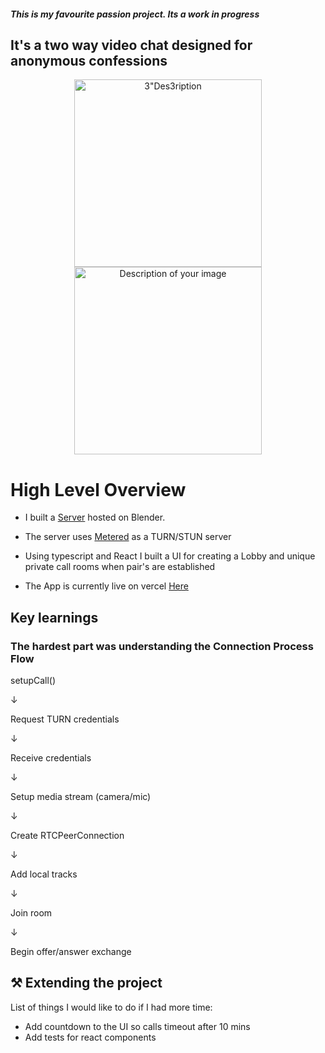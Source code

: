 #### *This is my favourite passion project. Its a work in progress*

## It's a two way video chat designed for anonymous confessions

<p align="center">
<img src="https://github.com/user-attachments/assets/516d75ed-4663-4e6b-9687-805c9170e062" width="300" height="300" alt=3"Des3ription of your image"> 
  <img src="https://github.com/user-attachments/assets/7cb71234-780f-4d64-ab84-f89395cd6450" width="300" height="300" alt="Description of your image"> 
</p>



# High Level Overview

- I built a [Server](https://github.com/dijisolanke/server/tree/main) hosted on Blender.

- The server uses [Metered](https://www.metered.ca/tools/openrelay/) as a TURN/STUN server

- Using typescript and React I built a UI for creating a Lobby and unique private call rooms when pair's are established

- The App is currently live on vercel [Here](https://confession-lake-five.vercel.app/)


## Key learnings

### The hardest part was understanding the Connection Process Flow

setupCall()

↓

Request TURN credentials

↓

Receive credentials

↓

Setup media stream (camera/mic)

↓

Create RTCPeerConnection

↓

Add local tracks

↓

Join room

↓

Begin offer/answer exchange


## ⚒️ Extending the project
List of things I would like to do if I had more time:
- Add countdown to the UI so calls timeout after 10 mins
- Add tests for react components

